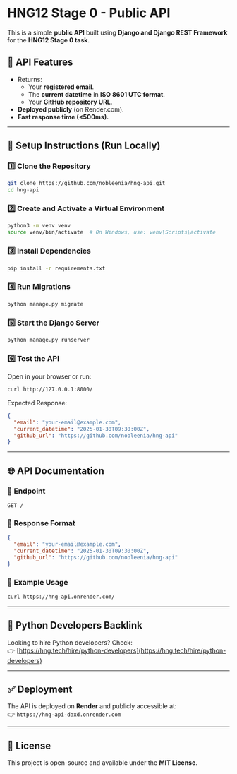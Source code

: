 # HNG12 Stage 0 - Public API

This is a simple **public API** built using **Django and Django REST Framework** for the **HNG12 Stage 0 task**.

## 🚀 API Features
- Returns:
  - Your **registered email**.
  - The **current datetime** in **ISO 8601 UTC format**.
  - Your **GitHub repository URL**.
- **Deployed publicly** (on Render.com).
- **Fast response time (<500ms).**

---

## 🔧 Setup Instructions (Run Locally)
### 1️⃣ **Clone the Repository**
```bash
git clone https://github.com/nobleenia/hng-api.git
cd hng-api
```

### 2️⃣ **Create and Activate a Virtual Environment**
```bash
python3 -m venv venv
source venv/bin/activate  # On Windows, use: venv\Scripts\activate
```

### 3️⃣ **Install Dependencies**
```bash
pip install -r requirements.txt
```

### 4️⃣ **Run Migrations**
```bash
python manage.py migrate
```

### 5️⃣ **Start the Django Server**
```bash
python manage.py runserver
```

### 6️⃣ **Test the API**
Open in your browser or run:
```bash
curl http://127.0.0.1:8000/
```

Expected Response:
```json
{
  "email": "your-email@example.com",
  "current_datetime": "2025-01-30T09:30:00Z",
  "github_url": "https://github.com/nobleenia/hng-api"
}
```

---

## 🌐 **API Documentation**
### **📍 Endpoint**
`GET /`

### **🔹 Response Format**
```json
{
  "email": "your-email@example.com",
  "current_datetime": "2025-01-30T09:30:00Z",
  "github_url": "https://github.com/nobleenia/hng-api"
}
```

### **🔹 Example Usage**
```bash
curl https://hng-api.onrender.com/
```

---

## 🔗 Python Developers Backlink
Looking to hire Python developers? Check:  
👉 [https://hng.tech/hire/python-developers](https://hng.tech/hire/python-developers)

---

## ✅ **Deployment**
The API is deployed on **Render** and publicly accessible at:  
👉 `https://hng-api-daxd.onrender.com`

---

## 📜 **License**
This project is open-source and available under the **MIT License**.